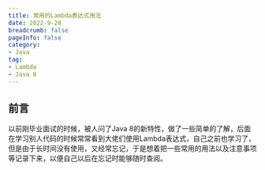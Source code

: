 ```yaml
---
title: 常用的Lambda表达式用法
date: 2022-9-28
breadcrumb: false
pageInfo: false
category:
- Java
tag:
- Lambda
- Java 8
---
```


## 前言
以前刚毕业面试的时候，被人问了Java 8的新特性，做了一些简单的了解，后面在学习别人代码的时候常常看到大佬们使用Lambda表达式，自己之前也学习了，但是由于长时间没有使用，又经常忘记，于是想着把一些常用的用法以及注意事项等记录下来，以便自己以后在忘记时能够随时查阅。


